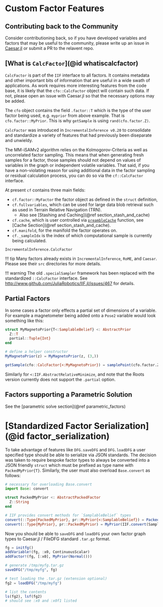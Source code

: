 # Custom Factor Features

## Contributing back to the Community

Consider contributioning back, so if you have developed variables and factors that may be useful to the community, please write up an issue in [Caesar.jl](https://github.com/JuliaRobotics/Caesar.jl) or submit a PR to the relavent repo.

## [What is `CalcFactor`](@id whatiscalcfactor)

`CalcFactor` is part of the `IIF` interface to all factors.  It contains metadata and other important bits of information that are useful in a wide swath of applications.  As work requires more interesting features from the code base, it is likely that the `cfo::CalcFactor` object will contain such data.  If not, please open an issue with Caesar.jl so that the necessary options may be added.

The `cfo` object contains the field `.factor::T` which is the type of the user factor being used, e.g. `myprior` from above example.  That is `cfo.factor::MyPrior`.  This is why `getSample` is using `rand(cfo.factor.Z)`.

`CalcFactor` was introduced in `IncrementalInference v0.20` to consolidate and standardize a variety of features that had previously been diseparate and unwieldy.

The MM-iSAMv2 algorithm relies on the Kolmogorov-Criteria as well as uncorrelated factor sampling.  This means that when generating fresh samples for a factor, those samples should not depend on values of variables in the graph or independent volatile variables.  That said, if you have a non-violating reason for using additional data in the factor sampling or residual calculation process, you can do so via the `cf::CalcFactor` interface.

At present `cf` contains three main fields:
- `cf.factor::MyFactor` the factor object as defined in the `struct` definition,
- `cf.fullvariables`, which can be used for large data blob retrieval such as used in Terrain Relative Navigation (TRN).
  - Also see [Stashing and Caching](@ref section_stash_and_cache)
- `cf.cache`, which is user controlled via [`preambleCache`](@ref) function, see [Cache Section](@ref section_stash_and_cache).
- `cf.manifold`, for the manifold the factor operates on.
- `cf._sampleIdx` is the index of which computational sample is currently being calculated.

```@docs
IncrementalInference.CalcFactor
```

!!! tip
    Many factors already exists in `IncrementalInference`, `RoME`, and `Caesar`.  Please see their `src` directories for more details.

!!! warning
    The old `.specialSampler` framework has been replaced with the standardized `::CalcFactor` interface.  See http://www.github.com/JuliaRobotics/IIF.jl/issues/467 for details.

## Partial Factors

In some cases a factor only effects a partial set of dimensions of a variable.  For example a magnetometer being added onto a `Pose2` variable would look something like this:
```julia
struct MyMagnetoPrior{T<:SamplableBelief} <: AbstractPrior
  Z::T
  partial::Tuple{Int}
end

# define a helper constructor
MyMagnetoPrior(z) = MyMagnetoPrior(z, (3,))

getSample(cfo::CalcFactor{<:MyMagnetoPrior}) = samplePoint(cfo.factor.Z)
```

Similarly for `<:IIF.AbstractRelativeMinimize`, and note that the Roots version currently does not support the `.partial` option.

## Factors supporting a Parametric Solution
See the [parametric solve section](@ref parametric_factors)

# [Standardized Factor Serialization](@id factor_serialization)

To take advantage of features like `DFG.saveDFG` and `DFG.loadDFG` a user specified type should be able to serialize via JSON standards.  The decision was taken to require bespoke factor types to always be converted into a JSON friendly `struct` which must be prefixed as type name with `PackedMyPrior{T}`.   Similarly, the user must also overload `Base.convert` as follows:
```julia
# necessary for overloading Base.convert
import Base: convert

struct PackedMyPrior <: AbstractPackedFactor
  Z::String
end

# IIF provides convert methods for `SamplableBelief` types
convert(::Type{PackedMyPrior}, pr::MyPrior{<:SamplableBelief}) = PackedMyPrior(convert(PackedSamplableBelief, pr.Z))
convert(::Type{MyPrior}, pr::PackedMyPrior) = MyPrior(IIF.convert(SamplableBelief, pr.Z))
```

Now you should be able to `saveDFG` and `loadDFG` your own factor graph types to Caesar.jl / FileDFG standard `.tar.gz` format.

```julia
fg = initfg()
addVariable!(fg, :x0, ContinuousScalar)
addFactor!(fg, [:x0], MyPrior(Normal()))

# generate /tmp/myfg.tar.gz
saveDFG("/tmp/myfg", fg)

# test loading the .tar.gz (extension optional)
fg2 = loadDFG("/tmp/myfg")

# list the contents
ls(fg2), lsf(fg2)
# should see :x0 and :x0f1 listed
```
